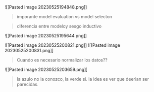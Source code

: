 ![[Pasted image 20230525194848.png]]

> imporante model evaluation vs model selecton

> diferencia entre modeloy sesgo inductivo

![[Pasted image 20230525195644.png]]

![[Pasted image 20230525200821.png]]
![[Pasted image 20230525200831.png]]

> Cuando es necesario normalizar los datos??

![[Pasted image 20230525203659.png]]

> la azulo no la conozco, la verde si. la idea es ver que deerian ser parecidas.


